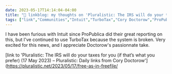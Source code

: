 ---date: 2023-05-17T14:14:04-04:00title: "🔗 linkblog: my thoughts on 'Pluralistic: The IRS will do your taxes for you (if that’s what you prefer) (17 May 2023) – Pluralistic: Daily links from Cory Doctorow'"tags: ["link","Communities","Intuit","TurboTax","Cory Doctorow","ProPublica","taxes","tax prep"]---I have been furious with Intuit since ProPublica did their great reporting on this, but I've continued to use TurboTax because the system is broken. Very excited for this news, and I appreciate Doctorow's passionnate take.   [link to 'Pluralistic: The IRS will do your taxes for you (if that’s what you prefer) (17 May 2023) – Pluralistic: Daily links from Cory Doctorow'](https://pluralistic.net/2023/05/17/free-as-in-freefile/